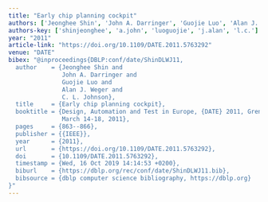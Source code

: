 ```yaml
---
title: "Early chip planning cockpit"
authors: ['Jeonghee Shin', 'John A. Darringer', 'Guojie Luo', 'Alan J. Weger', 'C. L. Johnson']
authors-key: ['shinjeonghee', 'a.john', 'luoguojie', 'j.alan', 'l.c.']
year: "2011"
article-link: "https://doi.org/10.1109/DATE.2011.5763292"
venue: "DATE"
bibex: "@inproceedings{DBLP:conf/date/ShinDLWJ11,
  author    = {Jeonghee Shin and
               John A. Darringer and
               Guojie Luo and
               Alan J. Weger and
               C. L. Johnson},
  title     = {Early chip planning cockpit},
  booktitle = {Design, Automation and Test in Europe, {DATE} 2011, Grenoble, France,
               March 14-18, 2011},
  pages     = {863--866},
  publisher = {{IEEE}},
  year      = {2011},
  url       = {https://doi.org/10.1109/DATE.2011.5763292},
  doi       = {10.1109/DATE.2011.5763292},
  timestamp = {Wed, 16 Oct 2019 14:14:53 +0200},
  biburl    = {https://dblp.org/rec/conf/date/ShinDLWJ11.bib},
  bibsource = {dblp computer science bibliography, https://dblp.org}
}"
---
```

